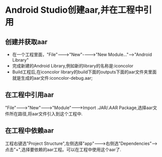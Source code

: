# Android Studio创建aar,并在工程中引用
## 创建并获取aar

* 在一个工程里面，"File"--->"New"---->"New Module..."-->"Android Library"
* 完成新建的Android Library,例如新的library的名称是:iconcolor
* Build工程后,在iconcolor library的build下面的outputs下面的aar文件夹里面就是生成的aar文件:iconcolor-debug.aar;

## 在工程中引用aar

"File"--->"New"--->"Module"--->Import .JAR/.AAR Package,选择aar文件所在路径,将aar文件引入到这个工程中.

## 在工程中依赖aar

工程右键选"Project Structure",左侧选择"app"--->右侧选"Dependencies"-->点击"+",选择要依赖的aar工程。可以在工程中使用这个aar了.


